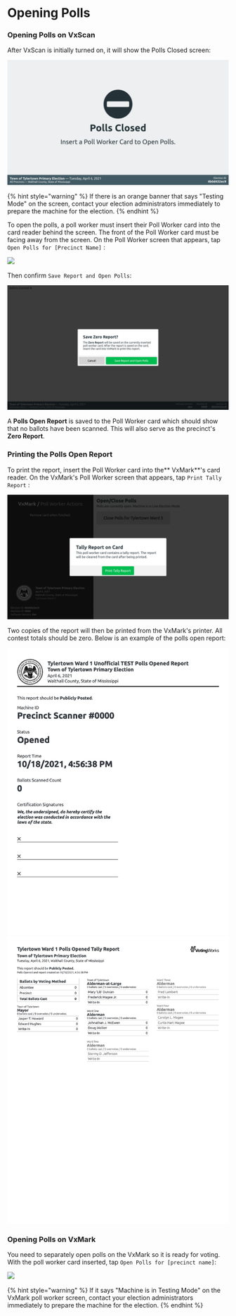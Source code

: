# Opening Polls

### Opening Polls on VxScan

After VxScan is initially turned on, it will show the Polls Closed screen:

![](<../../.gitbook/assets/Screenshot from 2021-10-14 14-20-11 (1).png>)

{% hint style="warning" %}
If there is an orange banner that says "Testing Mode" on the screen, contact your election administrators immediately to prepare the machine for the election.
{% endhint %}

To open the polls, a poll worker must insert their Poll Worker card into the card reader behind the screen. The front of the Poll Worker card must be facing away from the screen. On the Poll Worker screen that appears, tap `Open Polls for [Precinct Name]` :

![](../../.gitbook/assets/open\_polls.jpg)

Then confirm `Save Report and Open Polls`:

![VxScan "Save Zero Report?" Pop-upV](<../../.gitbook/assets/Screenshot from 2021-10-14 15-01-29.png>)

A **Polls Open Report** is saved to the Poll Worker card which should show that no ballots have been scanned. This will also serve as the precinct's **Zero Report**.&#x20;

### Printing the Polls Open Report

To print the report, insert the Poll Worker card into the** VxMark**'s card reader. On the VxMark's Poll Worker screen that appears, tap `Print Tally Report` :&#x20;

![](<../../.gitbook/assets/Screenshot from 2021-10-14 15-25-51.png>)

Two copies of the report will then be printed from the VxMark's printer. All contest totals should be zero. Below is an example of the polls open report:

![Polls Open Report - Cover Page](<../../.gitbook/assets/polls-open-10-18-2021-pages-1 (2).jpg>) ![Polls Open Report - Results Page](<../../.gitbook/assets/polls-open-10-18-2021-pages-2 (2).jpg>)

### Opening Polls on VxMark

You need to separately open polls on the VxMark so it is ready for voting. With the poll worker card inserted, tap `Open Polls for [precinct name]`:

![](../../.gitbook/assets/VxMark\_Open\_Polls.jpg)

{% hint style="warning" %}
If it says "Machine is in Testing Mode" on the VxMark poll worker screen, contact your election administrators immediately to prepare the machine for the election.&#x20;
{% endhint %}
